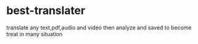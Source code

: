 # best-translater
translate any text,pdf,audio and video then analyze and saved  to become treat in many situation
